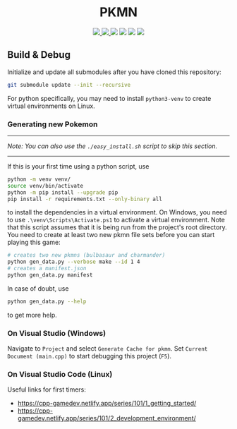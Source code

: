 <h1 align="center">PKMN</h1>

<p align="center">
    <a href="https://ci.appveyor.com/project/hentai-chan/pkmn" alt="CI" title="CI">
        <img src="https://ci.appveyor.com/api/projects/status/vcffeyqccc4pvi4d?branch=master&passingText=master%20-%20OK&svg=true">
    </a>
    <a href="https://ci.appveyor.com/project/hentai-chan/pkmn" alt="CI" title="CI">
        <img src="https://ci.appveyor.com/api/projects/status/vcffeyqccc4pvi4d?branch=integration&passingText=integration%20-%20OK&svg=true">
    </a>
    <a alt="C++ Standard Version" title="C++ Standard Version">
        <img src="https://img.shields.io/badge/Standard-C++17-blue">
    </a>
    <a alt="CMake Version" title="CMake Version">
        <img src="https://img.shields.io/badge/CMake-3.18+-blue">
    </a>
    <a alt="Python Version" title="Python Version">
        <img src="https://img.shields.io/badge/Python-3.8%20|%203.9-blue">
    </a>
    <a href="https://www.gnu.org/licenses/gpl-3.0.en.html" alt="License" title="License">
        <img src="https://img.shields.io/badge/License-GPLv3-blue.svg">
    </a>
</p>

## Build & Debug

Initialize and update all submodules after you have cloned this repository:

```bash
git submodule update --init --recursive
```

For python specifically, you may need to install `python3-venv` to create virtual
environments on Linux.

### Generating new Pokemon

---

*Note: You can also use the `./easy_install.sh` script to skip this section.*

---

If this is your first time using a python script, use

```bash
python -m venv venv/
source venv/bin/activate
python -m pip install --upgrade pip
pip install -r requirements.txt --only-binary all
```

to install the dependencies in a virtual environment. On Windows, you need to use
`.\venv\Scripts\Activate.ps1` to activate a virtual environment. Note that this script
assumes that it is being run from the project's root directory. You need to create
at least two new pkmn file sets before you can start playing this game:

```bash
# creates two new pkmns (bulbasaur and charmander)
python gen_data.py --verbose make --id 1 4
# creates a manifest.json
python gen_data.py manifest
```

In case of doubt, use

```bash
python gen_data.py --help
```

to get more help.

### On Visual Studio (Windows)

Navigate to `Project` and select `Generate Cache for pkmn`. Set `Current Document (main.cpp)`
to start debugging this project (`F5`).

### On Visual Studio Code (Linux)

Useful links for first timers:

- <https://cpp-gamedev.netlify.app/series/101/1_getting_started/>
- <https://cpp-gamedev.netlify.app/series/101/2_development_environment/>
